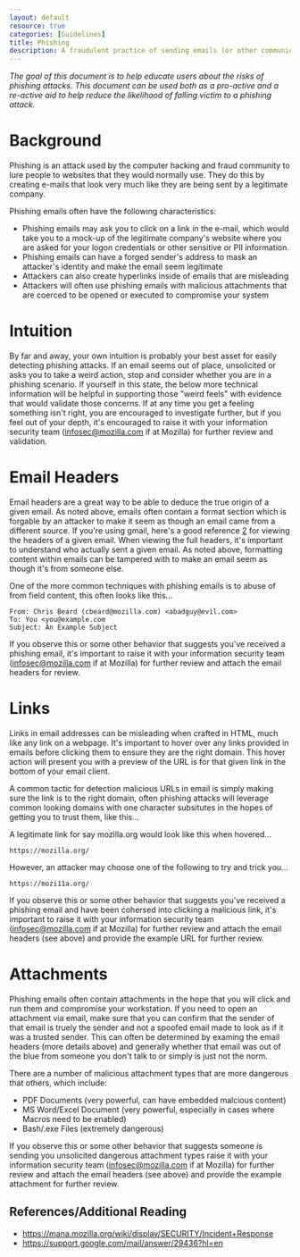 ```yaml
---
layout: default
resource: true
categories: [Guidelines]
title: Phishing
description: A fraudulent practice of sending emails (or other communications) purporting to be from reputable companies in order to induce individuals to reveal personal information, such as passwords and credit card numbers.
---
```


*The goal of this document is to help educate users about the risks of phishing attacks.  This document can be used both as a pro-active and a re-active aid to help reduce the likelihood of falling victim to a phishing attack.*

# Background

Phishing is an attack used by the computer hacking and fraud community to lure people to websites that they would normally use. They do this by creating e-mails that look very much like they are being sent by a legitimate company.

Phishing emails often have the following characteristics:

  - Phishing emails may ask you to click on a link in the e-mail, which would take you to a mock-up of the legitimate company's website where you are asked for your logon credentials or other sensitive or PII information.
  - Phishing emails can have a forged sender's address to mask an attacker's identity and make the email seem legitimate
  - Attackers can also create hyperlinks inside of emails that are misleading
  - Attackers will often use phishing emails with malicious attachments that are coerced to be opened or executed to compromise your system

# Intuition

By far and away, your own intuition is probably your best asset for easily detecting phishing attacks.  If an email seems out of place, unsolicited or asks you to take a weird action, stop and consider whether you are in a phishing scenario.  If yourself in this state, the below more technical information will be helpful in supporting those "weird feels" with evidence that would validate those concerns.   If at any time you get a feeling something isn't right, you are encouraged to investigate further, but if you feel out of your depth, it's encouraged to raise it with your information security team ([infosec@mozilla.com](mailto:infosec@mozilla.com) if at Mozilla) for further review and validation.

# Email Headers

Email headers are a great way to be able to deduce the true origin of a given email.  As noted above, emails often contain a format section which is forgable by an attacker to make it seem as though an email came from a different source.  If you're using gmail, here's a good reference [2](https://support.google.com/mail/answer/29436?hl=en) for viewing the headers of a given email.  When viewing the full headers, it's important to understand who actually sent a given email.  As noted above, formatting content within emails can be tampered with to make an email seem as though it's from someone else.

One of the more common techniques with phishing emails is to abuse of from field content, this often looks like this...

```
From: Chris Beard (cbeard@mozilla.com) <abadguy@evil.com>
To: You <you@example.com
Subject: An Example Subject
```

If you observe this or some other behavior that suggests you've received a phishing email, it's important to raise it with your information security team ([infosec@mozilla.com](mailto:infosec@mozilla.com) if at Mozilla) for further review and attach the email headers for review.

# Links

Links in email addresses can be misleading when crafted in HTML, much like any link on a webpage.  It's important to hover over any links provided in emails before clicking them to ensure they are the right domain.  This hover action will present you with a preview of the URL is for that given link in the bottom of your email client.

A common tactic for detection malicious URLs in email is simply making sure the link is to the right domain, often phishing attacks will leverage common looking domains with one character subsitutes in the hopes of getting you to trust them, like this...

A legitimate link for say mozilla.org would look like this when hovered...

`https://mozilla.org/`

However, an attacker may choose one of the following to try and trick you...

`https://mozi11a.org/`

If you observe this or some other behavior that suggests you've received a phishing email and have been cohersed into clicking a malicious link, it's important to raise it with your information security team ([infosec@mozilla.com](mailto:infosec@mozilla.com) if at Mozilla) for further review and attach the email headers (see above) and provide the example URL for further review.

# Attachments

Phishing emails often contain attachments in the hope that you will click and run them and compromise your workstation.  If you need to open an attachment via email, make sure that you can confirm that the sender of that email is truely the sender and not a spoofed email made to look as if it was a trusted sender.  This can often be determined by examing the email headers (more details above) and generally whether that email was out of the blue from someone you don't talk to or simply is just not the norm.

There are a number of malicious attachment types that are more dangerous that others, which include:

- PDF Documents (very powerful, can have embedded malcious content)
- MS Word/Excel Document (very powerful, especially in cases where Macros need to be enabled)
- Bash/.exe Files (extremely dangerous)

If you observe this or some other behavior that suggests someone is sending you unsolicited dangerous attachment types raise it with your information security team ([infosec@mozilla.com](mailto:infosec@mozilla.com) if at Mozilla) for further review and attach the email headers (see above) and provide the example attachment for further review.


## References/Additional Reading

- <https://mana.mozilla.org/wiki/display/SECURITY/Incident+Response>
- <https://support.google.com/mail/answer/29436?hl=en>
